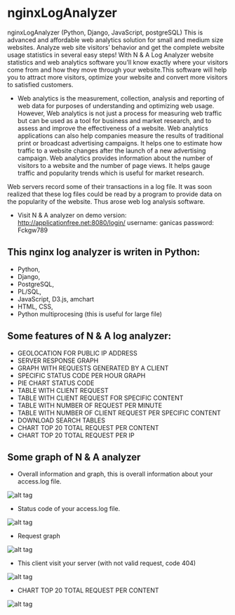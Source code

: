# nginxLogAnalyzer
nginxLogAnalyzer (Python, Django, JavaScript, postgreSQL)
This is advanced and affordable web analytics solution for small and medium size websites.
Analyze web site visitors’ behavior and get the complete website usage statistics in several easy steps!
With N & A Log Analyzer website statistics and web analytics software you’ll know exactly where your visitors come 
from and how they move through your website.This software will help you to attract more visitors, optimize your 
website and convert more visitors to satisfied customers.

* Web analytics is the measurement, collection, analysis and reporting of web data for purposes of understanding and optimizing
web usage. However, Web analytics is not just a process for measuring web traffic but can be used as a tool for business and market research, and to assess and improve the effectiveness of a website. Web analytics applications can also help companies measure the results of traditional print or broadcast advertising campaigns. It helps one to estimate how traffic to a website changes after the launch of a new advertising campaign. 
Web analytics provides information about the number of visitors to a website and the number of page views. It helps gauge traffic and popularity trends which is useful for market research.

Web servers record some of their transactions in a log file. It was soon realized that these log files could be read by a program to provide data on the popularity of the website. Thus arose web log analysis software.

* Visit N & A analyzer on demo version:
http://applicationfree.net:8080/login/
username: ganicas
password: Fckgw789

## This nginx log analyzer is writen in Python:
* Python,
* Django,
* PostgreSQL,
* PL/SQL,
* JavaScript, D3.js, amchart
* HTML, CSS,
* Python multiprocesing (this is useful for large file)
## Some features of N & A log analyzer:

* GEOLOCATION FOR PUBLIC IP ADDRESS
* SERVER RESPONSE GRAPH
* GRAPH WITH REQUESTS GENERATED BY A CLIENT
* SPECIFIC STATUS CODE PER HOUR GRAPH
* PIE CHART STATUS CODE
* TABLE WITH CLIENT REQUEST
* TABLE WITH CLIENT REQUEST FOR SPECIFIC CONTENT
* TABLE WITH NUMBER OF REQUEST PER MINUTE
* TABLE WITH NUMBER OF CLIENT REQUEST PER SPECIFIC CONTENT
* DOWNLOAD SEARCH TABLES
* CHART TOP 20 TOTAL REQUEST PER CONTENT 
* CHART TOP 20 TOTAL REQUEST PER IP 
## Some graph of N & A analyzer
* Overall information and graph, this is overall information about your access.log file.

![alt tag](https://cloud.githubusercontent.com/assets/9252629/24222516/b30df8a6-0f52-11e7-9fb4-923fd39843bf.png)

* Status code of your access.log file.

![alt tag](https://cloud.githubusercontent.com/assets/9252629/24222520/b5f4b4b0-0f52-11e7-9692-9f8c5288c1e9.png)
* Request graph 

![alt tag](https://cloud.githubusercontent.com/assets/9252629/24222523/b834fa32-0f52-11e7-8d17-7892b7433f9b.png)
* This client visit your server (with not valid request, code 404)

![alt tag](https://cloud.githubusercontent.com/assets/9252629/24222512/b01e04f6-0f52-11e7-9aad-af63a7b69512.png)

* CHART TOP 20 TOTAL REQUEST PER CONTENT 

![alt tag](https://cloud.githubusercontent.com/assets/9252629/24293936/7b465be6-1094-11e7-8601-0c56f1cb8650.png)
